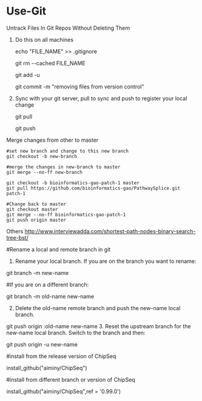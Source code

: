 # Use-Git

Untrack Files In Git Repos Without Deleting Them

1. Do this on all machines

    echo "FILE_NAME" >> .gitignore

    git rm --cached FILE_NAME

    git add -u

    git commit -m "removing files from version control"

2. Sync with your git server, pull to sync and push to register your local change

    git pull

    git push
    
Merge changes from other to master
    
    #set new branch and change to this new branch
    git checkout -b new-branch
     
    #merge the changes in new-branch to master 
    git merge --no-ff new-branch

    git checkout -b bioinformatics-gao-patch-1 master
    git pull https://github.com/bioinformatics-gao/PathwaySplice.git patch-1    
    
    #Change back to master
    git checkout master    
    git merge --no-ff bioinformatics-gao-patch-1
    git push origin master

Others
http://www.interviewadda.com/shortest-path-nodes-binary-search-tree-bst/



#Rename a local and remote branch in git

1. Rename your local branch.
If you are on the branch you want to rename:

git branch -m new-name

#If you are on a different branch:

git branch -m old-name new-name

2. Delete the old-name remote branch and push the new-name local branch.

git push origin :old-name new-name
3. Reset the upstream branch for the new-name local branch.
Switch to the branch and then:

git push origin -u new-name

#install from the release version of ChipSeq 

install_github("aiminy/ChipSeq")

#install from different branch or version of ChipSeq

install_github("aiminy/ChipSeq",ref = '0.99.0')

